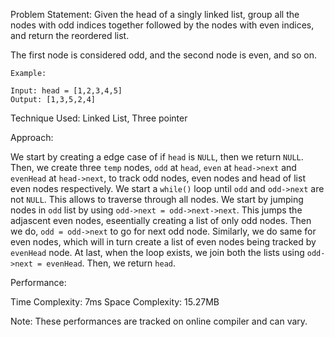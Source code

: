 Problem Statement: Given the head of a singly linked list, group all the nodes with odd indices together followed by the nodes with even indices, and return the reordered list.

The first node is considered odd, and the second node is even, and so on.

```
Example:

Input: head = [1,2,3,4,5]
Output: [1,3,5,2,4]

```

Technique Used: Linked List, Three pointer

Approach:

We start by creating a edge case of if `head` is `NULL`, then we return `NULL`. Then, we create three `temp` nodes, `odd` at `head`, `even` at `head->next` and `evenHead` at `head->next`, to track odd nodes, even nodes and head of list even nodes respectively. We start a `while()` loop until `odd` and `odd->next` are not `NULL`. This allows to traverse through all nodes. We start by jumping nodes in `odd` list by using `odd->next = odd->next->next`. This jumps the adjascent even nodes, eseentially creating a list of only odd nodes. Then we do, `odd = odd->next` to go for next odd node. Similarly, we do same for even nodes, which will in turn create a list of even nodes being tracked by `evenHead` node. At last, when the loop exists, we join both the lists using `odd->next = evenHead`. Then, we return `head`.

Performance:

Time Complexity: 7ms
Space Complexity: 15.27MB

Note: These performances are tracked on online compiler and can vary.
